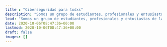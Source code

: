 ```yaml
---
title : "Ciberseguridad para todxs"
description: "Somos un grupo de estudiantes, profesionales y entusiastas de la computación, con ganas de entender cómo funcionan los sistemas informáticos, cómo deberían funcionar y qué podemos hacer para protegerlos."
lead: "Somos un grupo de estudiantes, profesionales y entusiastas de la computación, con ganas de entender cómo funcionan los sistemas informáticos, cómo deberían funcionar y qué podemos hacer para protegerlos."
date: 2020-10-06T08:47:36+00:00
lastmod: 2020-10-06T08:47:36+00:00
draft: false
images: []
---
```

